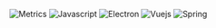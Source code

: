 ![Metrics](https://metrics.lecoq.io/Ohmry?template=classic&base.activity=0&base.community=0&base.repositories=0&base.metadata=0&languages=1&languages.limit=8&languages.colors=github&languages.threshold=0%25&config.timezone=Asia%2FSeoul)
![Javascript](https://img.shields.io/badge/Javascript-F7DF1E?style=flat-square&logo=Javascript&logoColor=black) ![Electron](https://img.shields.io/badge/Electron-47848F?style=flat-square&logo=Electron&logoColor=white) ![Vuejs](https://img.shields.io/badge/Vue.js-4FC08D?style=flat-square&logo=Vue.js&logoColor=white) ![Spring](https://img.shields.io/badge/Spring-6DB33F?style=flat-square&logo=Spring&logoColor=white)
